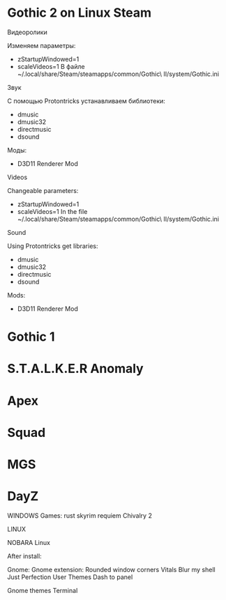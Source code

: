 # Gothic 2 on Linux Steam

Видеоролики

Изменяем параметры:
* zStartupWindowed=1
* scaleVideos=1
В файле ~/.local/share/Steam/steamapps/common/Gothic\ II/system/Gothic.ini


Звук

С помощью Protontricks устанавливаем библиотеки:
* dmusic
* dmusic32 
* directmusic
* dsound 

Моды:
* D3D11 Renderer Mod


Videos

Changeable parameters:

* zStartupWindowed=1
* scaleVideos=1
In the file ~/.local/share/Steam/steamapps/common/Gothic\ II/system/Gothic.ini


Sound

Using Protontricks get libraries:

* dmusic
* dmusic32 
* directmusic
* dsound 

Mods: 
* D3D11 Renderer Mod


# Gothic 1
# S.T.A.L.K.E.R Anomaly
# Apex
# Squad
# MGS
# DayZ









WINDOWS Games: 
rust 
skyrim requiem 
Chivalry 2

LINUX

NOBARA Linux

After install:

Gnome: 
Gnome extension:
Rounded window corners
Vitals
Blur my shell
Just Perfection
User Themes
Dash to panel


Gnome themes 
Terminal
